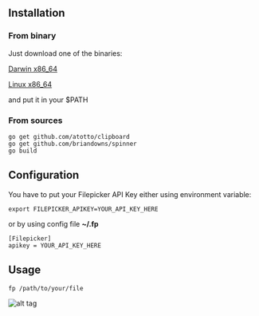 ## Installation

### From binary

Just download one of the binaries:

[Darwin x86_64](bin/darwin_x86_64/fp)

[Linux x86_64](bin/linux_x86_64/fp)

and put it in your $PATH

### From sources

```
go get github.com/atotto/clipboard
go get github.com/briandowns/spinner
go build
```

## Configuration

You have to put your Filepicker API Key either using environment variable:

```
export FILEPICKER_APIKEY=YOUR_API_KEY_HERE
```

or by using config file **~/.fp**

```
[Filepicker]
apikey = YOUR_API_KEY_HERE
```

## Usage

```
fp /path/to/your/file
```

![alt tag](https://www.filepicker.io/api/file/sQ1ZcmLUTcuterQQpGpv/convert?w=800)
